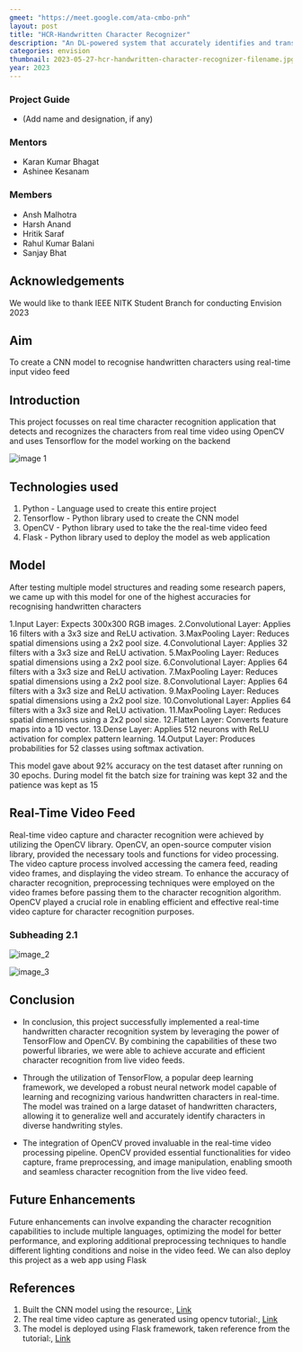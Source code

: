 ```yaml
---
gmeet: "https://meet.google.com/ata-cmbo-pnh"
layout: post
title: "HCR-Handwritten Character Recognizer"
description: "An DL-powered system that accurately identifies and transcribes handwritten characters into digital text."
categories: envision
thumbnail: 2023-05-27-hcr-handwritten-character-recognizer-filename.jpg
year: 2023
---
```


### Project Guide

- (Add name and designation, if any)

### Mentors

- Karan Kumar Bhagat
- Ashinee Kesanam

### Members

- Ansh Malhotra
- Harsh Anand
- Hritik Saraf
- Rahul Kumar Balani
- Sanjay Bhat

## Acknowledgements

We would like to thank IEEE NITK Student Branch for conducting Envision 2023

## Aim
To create a CNN model to recognise handwritten characters using real-time input video feed
## Introduction

This project focusses on real time character recognition application that detects and recognizes the characters from real time video using OpenCV and uses Tensorflow for the model working on the backend


![image 1](/virtual-expo/assets/img/envision/compsoc/hcr-handwritten-character-recognizer/1.jpeg)

## Technologies used
1. Python - Language used to create this entire project
2. Tensorflow - Python library used to create the CNN model
3. OpenCV - Python library used to take the the real-time video feed
4. Flask - Python library used to deploy the model as web application

## Model
After testing multiple model structures and reading some research papers, we came up with this model for one of the highest accuracies for recognising handwritten characters

1.Input Layer: Expects 300x300 RGB images.
2.Convolutional Layer: Applies 16 filters with a 3x3 size and ReLU activation.
3.MaxPooling Layer: Reduces spatial dimensions using a 2x2 pool size.
4.Convolutional Layer: Applies 32 filters with a 3x3 size and ReLU activation.
5.MaxPooling Layer: Reduces spatial dimensions using a 2x2 pool size.
6.Convolutional Layer: Applies 64 filters with a 3x3 size and ReLU activation.
7.MaxPooling Layer: Reduces spatial dimensions using a 2x2 pool size.
8.Convolutional Layer: Applies 64 filters with a 3x3 size and ReLU activation.
9.MaxPooling Layer: Reduces spatial dimensions using a 2x2 pool size.
10.Convolutional Layer: Applies 64 filters with a 3x3 size and ReLU activation.
11.MaxPooling Layer: Reduces spatial dimensions using a 2x2 pool size.
12.Flatten Layer: Converts feature maps into a 1D vector.
13.Dense Layer: Applies 512 neurons with ReLU activation for complex pattern learning.
14.Output Layer: Produces probabilities for 52 classes using softmax activation.

This model gave about 92% accuracy on the test dataset after running on 30 epochs. During model fit the batch size for training was kept 32 and the patience was kept as 15
## Real-Time Video Feed
Real-time video capture and character recognition were achieved by utilizing the OpenCV library. OpenCV, an open-source computer vision library, provided the necessary tools and functions for video processing. The video capture process involved accessing the camera feed, reading video frames, and displaying the video stream. To enhance the accuracy of character recognition, preprocessing techniques were employed on the video frames before passing them to the character recognition algorithm. OpenCV played a crucial role in enabling efficient and effective real-time video capture for character recognition purposes.
### Subheading 2.1

![image_2](/virtual-expo/assets/img/envision/compsoc/hcr-handwritten-character-recognizer/2.jpeg)

![image_3](/virtual-expo/assets/img/envision/compsoc/hcr-handwritten-character-recognizer/3.jpeg)

## Conclusion

- In conclusion, this project successfully implemented a real-time handwritten character recognition system by leveraging the power of TensorFlow and OpenCV. By combining the capabilities of these two powerful libraries, we were able to achieve accurate and efficient character recognition from live video feeds.

- Through the utilization of TensorFlow, a popular deep learning framework, we developed a robust neural network model capable of learning and recognizing various handwritten characters in real-time. The model was trained on a large dataset of handwritten characters, allowing it to generalize well and accurately identify characters in diverse handwriting styles.

- The integration of OpenCV proved invaluable in the real-time video processing pipeline. OpenCV provided essential functionalities for video capture, frame preprocessing, and image manipulation, enabling smooth and seamless character recognition from the live video feed.

## Future Enhancements
Future enhancements can involve expanding the character recognition capabilities to include multiple languages, optimizing the model for better performance, and exploring additional preprocessing techniques to handle different lighting conditions and noise in the video feed.
We can also deploy this project as a web app using Flask

## References

1. Built the CNN model using the resource:, [Link](https://data-flair.training/blogs/handwritten-character-recognition-neural-network/)
2. The real time video capture as generated using opencv tutorial:, [Link](https://www.geeksforgeeks.org/python-opencv-capture-video-from-camera/n)
3. The model is deployed using Flask framework, taken reference from the tutorial:, [Link](https://www.youtube.com/watch?v=mzX5oqd3pKA)
